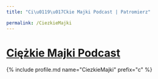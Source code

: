 ```yaml
---
title: "Ci\u0119\u017Ckie Majki Podcast | Patromierz"

permalink: /CiezkieMajki
---
```


# [Ciężkie Majki Podcast](https://patronite.pl/CiezkieMajki)

{% include profile.md name="CiezkieMajki" prefix="c" %}
